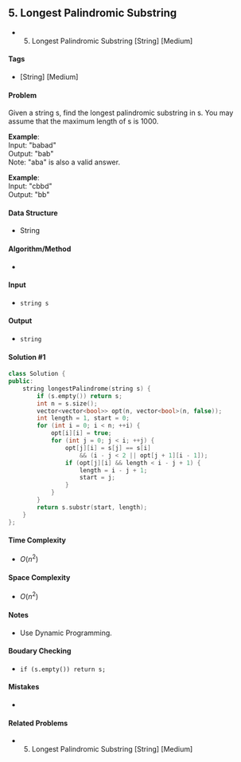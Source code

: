 ## 5. Longest Palindromic Substring
- 5. Longest Palindromic Substring [String] [Medium]

#### Tags
- [String] [Medium]

#### Problem
Given a string s, find the longest palindromic substring in s. You may assume that the maximum length of s is 1000.

**Example**:  
Input: "babad"  
Output: "bab"  
Note: "aba" is also a valid answer.

**Example**:  
Input: "cbbd"  
Output: "bb"

#### Data Structure
- String

#### Algorithm/Method
- 

#### Input
- `string s`

#### Output
- `string`

#### Solution #1
``` C++
class Solution {
public:
    string longestPalindrome(string s) {
        if (s.empty()) return s;
        int n = s.size();
        vector<vector<bool>> opt(n, vector<bool>(n, false));
        int length = 1, start = 0;
        for (int i = 0; i < n; ++i) {
            opt[i][i] = true;
            for (int j = 0; j < i; ++j) {
                opt[j][i] = s[j] == s[i] 
                    && (i - j < 2 || opt[j + 1][i - 1]);
                if (opt[j][i] && length < i - j + 1) {
                    length = i - j + 1;
                    start = j;
                }
            }
        }
        return s.substr(start, length);
    }
};
```

#### Time Complexity
- $O(n^2)$

#### Space Complexity
- $O(n^2)$

#### Notes
- Use Dynamic Programming.

#### Boudary Checking
- `if (s.empty()) return s;`

#### Mistakes
- 

#### Related Problems
- 5. Longest Palindromic Substring [String] [Medium]
